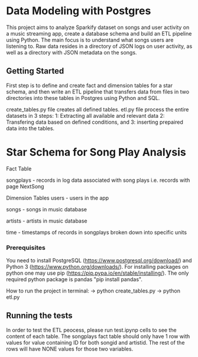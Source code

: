 # Data Modeling with Postgres

This project aims to analyze Sparkify dataset on songs and user activity on a music streaming app, create a database schema and build an ETL pipeline using Python. The main focus is to understand what songs users are listening to.
Raw data resides in a directory of JSON logs on user activity, as well as a directory with JSON metadata on the songs.

## Getting Started

First step is to define and create fact and dimension tables for a star schema, and then write an ETL pipeline that transfers data from files in two directories into these tables in Postgres using Python and SQL.
 
create_tables.py file creates all defined tables. etl.py file process the entire datasets in 3 steps: 1: Extracting all available and relevant data 2: Transfering data based on defined conditions, and 3: inserting prepaired data into the tables.

# Star Schema for Song Play Analysis

Fact Table

songplays - records in log data associated with song plays i.e. records with page NextSong

Dimension Tables
users - users in the app

songs - songs in music database

artists - artists in music database

time - timestamps of records in songplays broken down into specific units

### Prerequisites

You need to install PostgreSQL (https://www.postgresql.org/download/) and Python 3 (https://www.python.org/downloads/). For installing packages on python one may use pip (https://pip.pypa.io/en/stable/installing/). The only required python package is pandas "pip install pandas".

How to run the project in terminal:
-> python create_tables.py 
-> python etl.py

## Running the tests

In order to test the ETL peocess, please run test.ipynp cells to see the content of each table. The songplays fact table should only have 1 row with values for value containing ID for both songid and artistid. The rest of the rows will have NONE values for those two variables.



